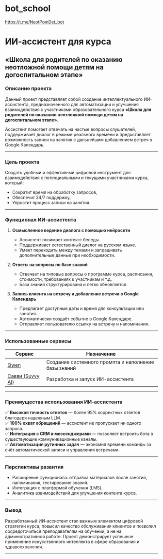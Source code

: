 # bot_school
https://t.me/NeotPomDet_bot
# ИИ-ассистент для курса  
## «Школа для родителей по оказанию неотложной помощи детям на догоспитальном этапе»

### Описание проекта

Данный проект представляет собой создание интеллектуального ИИ-ассистента, предназначенного для автоматизации и улучшения взаимодействия с участниками образовательного курса **«Школа для родителей по оказанию неотложной помощи детям на догоспитальном этапе»**. 

Ассистент помогает отвечать на частые вопросы слушателей, поддерживает диалог в режиме реального времени и предоставляет возможность записи на занятия с дальнейшим добавлением встреч в Google Календарь.

---

### Цель проекта

Создать удобный и эффективный цифровой инструмент для взаимодействия с потенциальными и текущими участниками курса, который:
- Сократит время на обработку запросов,
- Обеспечит 24/7 поддержку,
- Упростит процесс записи на занятия.

---

### Функционал ИИ-ассистента

1. **Осмысленное ведение диалога с помощью нейросети**
   - Ассистент понимает контекст беседы.
   - Поддерживает естественный диалог на русском языке.
   - Умеет переходить между темами и запрашивать дополнительные данные при необходимости.

2. **Ответы на вопросы по базе знаний**
   - Отвечает на типовые вопросы о программе курса, расписании, стоимости, требованиях к участникам и т.д.
   - База знаний структурирована и легко обновляется.

3. **Запись клиента на встречу и добавление встречи в Google Календарь**
   - Предлагает доступные даты и время для консультации или занятия.
   - Автоматически создаёт событие в Google Календаре.
   - Отправляет пользователю ссылку на встречу и напоминания.

---

### Использованные сервисы

| Сервис | Назначение |
|--------|------------|
| [Qwen](https://qwenlm.github.io/) | Создание системного промпта и наполнение базы знаний |
| [Савви (Suvvy AI)](https://suvvy.ai/) | Разработка и запуск ИИ-ассистента |

---

### Преимущества использования ИИ-ассистента

✅ **Высокая точность ответов** — более 95% корректных ответов благодаря надежным LLM.  
✅ **100% охват обращений** — ассистент не пропускает ни одного запроса.  
✅ **Интеграция с CRM и мессенджерами** — позволяет встроить бота в существующие коммуникационные каналы.  
✅ **Автоматизация рутинных задач** — экономия времени команды за счёт автоматической записи и управления встречами.  

---

### Перспективы развития

- Расширение функционала: отправка материалов после занятий, напоминания, тестирование знаний.  
- Интеграция с платформой обучения (LMS).  
- Аналитика взаимодействий для улучшения контента курса.  

---

### Вывод

Разработанный ИИ-ассистент стал важным элементом цифровой стратегии курса, повысил качество обслуживания клиентов и позволил сосредоточиться преподавателям на обучении, а не на административной работе. Проект демонстрирует успешное применение искусственного интеллекта в сфере образования и здравоохранения.

---
